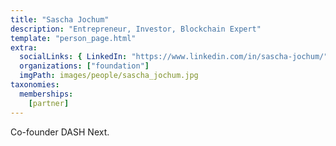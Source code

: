 ```yaml
---
title: "Sascha Jochum"
description: "Entrepreneur, Investor, Blockchain Expert"
template: "person_page.html"
extra:
  socialLinks: { LinkedIn: "https://www.linkedin.com/in/sascha-jochum/"}
  organizations: ["foundation"]
  imgPath: images/people/sascha_jochum.jpg
taxonomies:
  memberships:
    [partner]
---
```


Co-founder DASH Next.